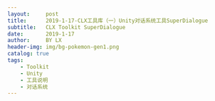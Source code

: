 ```yaml
---
layout:     post
title:      2019-1-17-CLX工具库（一）Unity对话系统工具SuperDialogue
subtitle:   CLX Toolkit SuperDialogue
date:       2019-1-17
author:     BY LX
header-img: img/bg-pokemon-gen1.png
catalog: true
tags:
    - Toolkit
    - Unity
    - 工具说明
    - 对话系统
---
```

